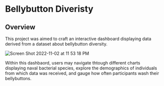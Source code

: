 # Bellybutton Diveristy 

## Overview

This project was aimed to craft an interactive dashboard displaying data derived from a dataset about bellybutton diversity. 

![Screen Shot 2022-11-02 at 11 53 18 PM](https://user-images.githubusercontent.com/110862583/199650020-ae7919eb-4757-4bac-a3ca-e0e8111c4f28.png)

Within this dashbaord, users may navigate thtough different charts displaying naval bacterial species, explore the demographics of individuals from which data was received, and gauge how often participants wash their bellybuttons.
